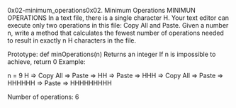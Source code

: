 0x02-minimum_operations0x02. Minimum Operations
MINIMUN OPERATIONS
In a text file, there is a single character H. Your text editor can execute only two operations in this file: Copy All and Paste. Given a number n, write a method that calculates the fewest number of operations needed to result in exactly n H characters in the file.

Prototype: def minOperations(n)
Returns an integer
If n is impossible to achieve, return 0
Example:

n = 9 H => Copy All => Paste => HH => Paste => HHH => Copy All => Paste => HHHHHH => Paste => HHHHHHHHH

Number of operations: 6
